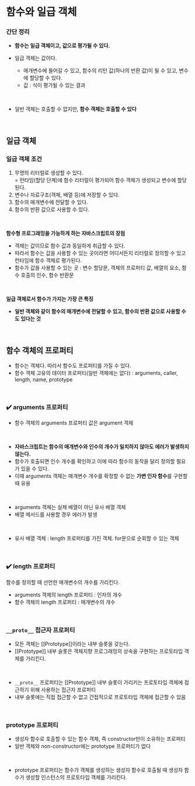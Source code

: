 # 함수와 일급 객체

### 간단 정리
- **함수는 일급 객체이고, 값으로 평가될 수 있다.**

- 일급 객체는 값이다.
  - 매개변수에 들어갈 수 있고, 함수의 리턴 값(하나의 반환 값)이 될 수 있고, 변수에 할당할 수 있다.
  - 값 : 식이 평가될 수 있는 결과
<br>

- 일반 객체는 호출할 수 없지만, **함수 객체는 호출할 수 있다** <br>
<br>

## 일급 객체

### 일급 객체 조건

1. 무명의 리터럴로 생성할 수 있다.<br>
= 런타임(할당 단계)에 함수 리터럴이 평가되어 함수 객체가 생성되고 변수에 할당된다.
2. 변수나 자료구조(객체, 배열 등)에 저장할 수 있다.
3. 함수의 매개변수에 전달할 수 있다.
4. 함수의 반환 값으로 사용할 수 있다.
<br>

**함수형 프로그래밍을 가능하게 하는 자바스크립트의 장점**<br>
- 객체는 값이므로 함수 값과 동일하게 취급할 수 있다.
- 따라서 함수는 값을 사용할 수 있는 곳이라면 어디서든지 리터럴로 정의할 수 있고 런타임에 함수 객체로 평가된다.
- 함수가 값을 사용할 수 있는 곳 : 변수 할당문, 객체의 프로퍼티 값, 배열의 요소, 함수 호출의 인수, 함수 반환문
<br>

**일급 객체로서 함수가 가지는 가장 큰 특징**<br>
- **일반 객체와 같이 함수의 매개변수에 전달할 수 있고, 함수의 반환 값으로 사용할 수도 있다는 것**
<br>

## 함수 객체의 프로퍼티

- 함수는 객체다. 따라서 함수도 프로퍼티를 가질 수 있다.
- 함수 객체 고유의 데이터 프로퍼티(일반 객체에는 없다) : arguments, caller, length, name, prototype
<br>

### ✔️ arguments 프로퍼티
- 함수 객체의 arguments 프로퍼티 값은 argument 객체
<br>

- **자바스크립트는 함수의 매개변수와 인수의 개수가 일치하지 않아도 에러가 발생하지 않는다.**
- 함수가 호출되면 인수 개수를 확인하고 이에 따라 함수의 동작을 달리 정의할 필요가 있을 수 있다.
- 이때 arguments 객체는 매개변수 개수를 확정할 수 없는 **가변 인자 함수**를 구현할 때 유용
<br>

- arguments 객체는 실제 배열이 아닌 유사 배열 객체 <br>
- 배열 메서드를 사용할 경우 에러가 발생
<br>

- 유사 배열 객체 : length 프로퍼티를 가진 객체. for문으로 순회할 수 있는 객체
<br>

### ✔️ length 프로퍼티
함수를 정의할 때 선언한 매개변수의 개수를 가리킨다.
<br>

- arguments 객체의 length 프로퍼티 : 인자의 개수
- 함수 객체의 length 프로퍼티 : 매개변수의 개수
<br>

### `__proto__` 접근자 프로퍼티
- 모든 객체는 [[Prototype]]이라는 내부 슬롯을 갖는다.<br>
- [[Prototype]] 내부 슬롯은 객체지향 프로그래밍의 상속을 구현하는 프로토타입 객체를 가리킨다.
<br>

- `__proto__` 프로퍼티는 [[Prototype]] 내부 슬롯이 가리키는 프로토타입 객체에 접근하기 위해 사용하는 접근자 프로퍼티
- 내부 슬롯에는 직접 접근할 수 없고 간접적으로 프로토타입 객체에 접근할 수 있음
<br>

### prototype 프로퍼티

- 생성자 함수로 호출할 수 있는 함수 객체, 즉 constructor만이 소유하는 프로퍼티
- 일반 객체와 non-constructor에는 prototype 프로퍼티가 없다
<br>

- prototype 프로퍼티는 함수가 객체를 생성하는 생성자 함수로 호출될 때 생성자 함수가 생성할 인스턴스의 프로토타입 객체를 가리킨다.
